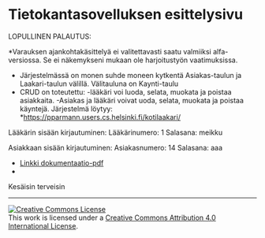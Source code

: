 # Tietokantasovelluksen esittelysivu

LOPULLINEN PALAUTUS:

*Varauksen ajankohtakäsittelyä ei valitettavasti saatu valmiiksi alfa-versiossa. Se ei näkemykseni mukaan ole harjoitustyön vaatimuksissa.
* Järjestelmässä on monen suhde moneen kytkentä Asiakas-taulun ja Laakari-taulun välillä. Välitauluna on Kaynti-taulu
* CRUD on toteutettu:
   -lääkäri voi luoda, selata, muokata ja poistaa asiakkaita.
    -Asiakas ja lääkäri voivat uoda, selata, muokata ja    poistaa käyntejä.
Järjestelmä löytyy:
*https://pparmann.users.cs.helsinki.fi/kotilaakari/

Lääkärin sisään kirjautuminen:
Lääkärinumero:  1
Salasana: meikku

Asiakkaan sisään kirjautuminen:
Asiakasnumero:  14
Salasana: aaa

* [Linkki dokumentaatio-pdf](https://github.com/pparm/Tsoha-Bootstrap/blob/master/doc/dokumentaatio.pdf)
* 
Kesäisin terveisin
 
************************************************************************************************
 
<a rel="license" href="http://creativecommons.org/licenses/by/4.0/"><img alt="Creative Commons License" style="border-width:0" src="https://i.creativecommons.org/l/by/4.0/88x31.png" /></a><br />This work is licensed under a <a rel="license" href="http://creativecommons.org/licenses/by/4.0/">Creative Commons Attribution 4.0 International License</a>.
